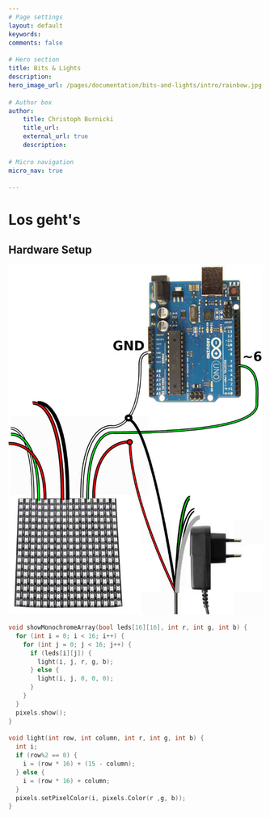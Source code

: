 ```yaml
---
# Page settings
layout: default
keywords:
comments: false

# Hero section
title: Bits & Lights
description:
hero_image_url: /pages/documentation/bits-and-lights/intro/rainbow.jpg

# Author box
author:
    title: Christoph Burnicki
    title_url:
    external_url: true
    description:

# Micro navigation
micro_nav: true

---
```


# Los geht's

## Hardware Setup

![alt text](/pages/documentation/bits-and-lights/intro/arduino-led-hardware-setup.jpg "Logo Title Text 1")

```c
void showMonochromeArray(bool leds[16][16], int r, int g, int b) {
  for (int i = 0; i < 16; i++) {
    for (int j = 0; j < 16; j++) {
      if (leds[i][j]) {
        light(i, j, r, g, b);
      } else {
        light(i, j, 0, 0, 0);
      }
    }
  }
  pixels.show();
}

void light(int row, int column, int r, int g, int b) {
  int i;
  if (row%2 == 0) {
    i = (row * 16) + (15 - column);
  } else {
    i = (row * 16) + column;
  }
  pixels.setPixelColor(i, pixels.Color(r ,g, b));
}
```
